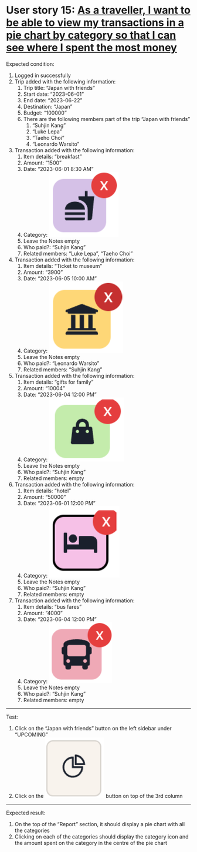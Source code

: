 # User story 15: [As a traveller, I want to be able to view my transactions in a pie chart by category so that I can see where I spent the most money](https://github.com/Taehoya/Adventure-Audit/issues/52)

Expected condition:

1. Logged in successfully
2. Trip added with the following information:
   1. Trip title: “Japan with friends”
   2. Start date: “2023-06-01”
   3. End date: “2023-06-22”
   4. Destination: “Japan”
   5. Budget: “100000”
   6. There are the following members part of the trip “Japan with friends”
      1. “Suhjin Kang”
      2. “Luke Lepa”
      3. “Taeho Choi”
      4. “Leonardo Warsito”
3. Transaction added with the following information:
   1. Item details: “breakfast”
   2. Amount: “1500”
   3. Date: “2023-06-01 8:30 AM”
   4. Category: ![Purple Food Category](images/purple_food_category.png)
   5. Leave the Notes empty
   6. Who paid?: “Suhjin Kang”
   7. Related members: “Luke Lepa”, “Taeho Choi”
4. Transaction added with the following information:
   1. Item details: “Ticket to museum”
   2. Amount: “3900”
   3. Date: “2023-06-05 10:00 AM”
   4. Category: ![Orange Library Category](images/orange_library_category.png)
   5. Leave the Notes empty
   6. Who paid?: “Leonardo Warsito”
   7. Related members: “Suhjin Kang”
5. Transaction added with the following information:
   1. Item details: “gifts for family”
   2. Amount: “10004”
   3. Date: “2023-06-04 12:00 PM”
   4. Category: ![Green Shopping Category](images/green_shopping_category.png)
   5. Leave the Notes empty
   6. Who paid?: “Suhjin Kang”
   7. Related members: empty
6. Transaction added with the following information:
   1. Item details: “hotel”
   2. Amount: “50000”
   3. Date: “2023-06-01 12:00 PM”
   4. Category: ![Pink Bed Category](images/pink_bed_category.png)
   5. Leave the Notes empty
   6. Who paid?: “Suhjin Kang”
   7. Related members: empty
7. Transaction added with the following information:
   1. Item details: “bus fares”
   2. Amount: “4000”
   3. Date: “2023-06-04 12:00 PM”
   4. Category: ![Red Bus Category](images/red_bus_category.png)
   5. Leave the Notes empty
   6. Who paid?: “Suhjin Kang”
   7. Related members: empty

---

Test:

1. Click on the “Japan with friends” button on the left sidebar under “UPCOMING”
2. Click on the ![Report](images/report_button.png) button on top of the 3rd column

---

Expected result:

1. On the top of the “Report” section, it should display a pie chart with all the categories
2. Clicking on each of the categories should display the category icon and the amount spent on the category in the centre of the pie chart
